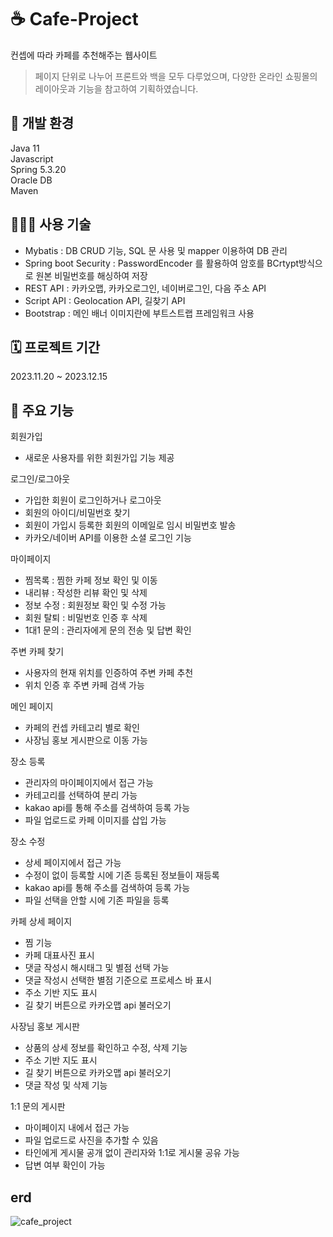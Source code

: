 # ☕️ Cafe-Project
컨셉에 따라 카페를 추천해주는 웹사이트

> 페이지 단위로 나누어 프론트와 백을 모두 다루었으며, 다양한 온라인 쇼핑몰의 레이아웃과 기능을 참고하여 기획하였습니다.

## 🎨 개발 환경
Java 11  
Javascript  
Spring 5.3.20<br> 
Oracle DB<br>
Maven

## 👨🏻‍💻 사용 기술
- Mybatis : DB CRUD 기능, SQL 문 사용 및 mapper 이용하여 DB 관리
- Spring boot Security : PasswordEncoder 를 활용하여 암호를 BCrtypt방식으로 원본 비밀번호를 해싱하여 저장
- REST API : 카카오맵, 카카오로그인, 네이버로그인, 다음 주소 API
- Script API : Geolocation API, 길찾기 API
- Bootstrap : 메인 배너 이미지란에 부트스트랩 프레임워크 사용

## 🗓 프로젝트 기간
2023.11.20 ~ 2023.12.15  

## 📌 주요 기능
회원가입
- 새로운 사용자를 위한 회원가입 기능 제공

  
로그인/로그아웃
- 가입한 회원이 로그인하거나 로그아웃
- 회원의 아이디/비밀번호 찾기
- 회원이 가입시 등록한 회원의 이메일로 임시 비밀번호 발송
- 카카오/네이버 API를 이용한 소셜 로그인 기능

마이페이지
- 찜목록 : 찜한 카페 정보 확인 및 이동
- 내리뷰 : 작성한 리뷰 확인 및 삭제
- 정보 수정 : 회원정보 확인 및 수정 가능
- 회원 탈퇴 : 비밀번호 인증 후 삭제
- 1대1 문의 : 관리자에게 문의 전송 및 답변 확인

주변 카페 찾기
- 사용자의 현재 위치를 인증하여 주변 카페 추천
- 위치 인증 후 주변 카페 검색 가능

메인 페이지
- 카페의 컨셉 카테고리 별로 확인
- 사장님 홍보 게시판으로 이동 가능

장소 등록
- 관리자의 마이페이지에서 접근 가능
- 카테고리를 선택하여 분리 가능
- kakao api를 통해 주소를 검색하여 등록 가능
- 파일 업로드로 카페 이미지를 삽입 가능

장소 수정
- 상세 페이지에서 접근 가능
- 수정이 없이 등록할 시에 기존 등록된 정보들이 재등록
- kakao api를 통해 주소를 검색하여 등록 가능
- 파일 선택을 안할 시에 기존 파일을 등록

카페 상세 페이지
- 찜 기능
- 카페 대표사진 표시 
- 댓글 작성시 해시태그 및 별점 선택 가능
- 댓글 작성시 선택한 별점 기준으로 프로세스 바 표시
- 주소 기반 지도 표시
- 길 찾기 버튼으로 카카오맵 api 불러오기

사장님 홍보 게시판
- 상품의 상세 정보를 확인하고 수정, 삭제 기능
- 주소 기반 지도 표시
- 길 찾기 버튼으로 카카오맵 api 불러오기
- 댓글 작성 및 삭제 기능

1:1 문의 게시판
- 마이페이지 내에서 접근 가능
- 파일 업로드로 사진을 추가할 수 있음
- 타인에게 게시물 공개 없이 관리자와 1:1로 게시물 공유 가능
- 답변 여부 확인이 가능

## erd
![cafe_project](https://github.com/imkh817/Cafe/assets/150659755/1a01c0e5-d78e-4723-a5b4-99c212d2302a)




